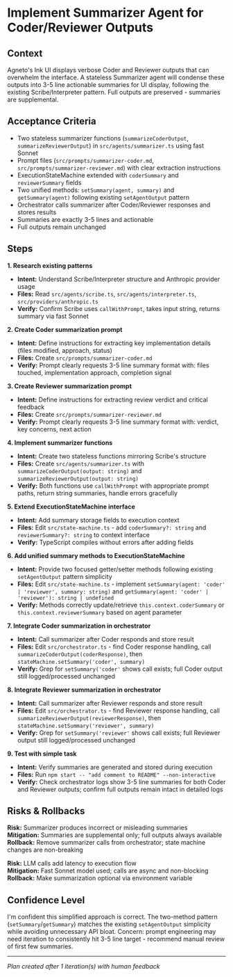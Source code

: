 # Implement Summarizer Agent for Coder/Reviewer Outputs

## Context

Agneto's Ink UI displays verbose Coder and Reviewer outputs that can overwhelm the interface. A stateless Summarizer agent will condense these outputs into 3-5 line actionable summaries for UI display, following the existing Scribe/Interpreter pattern. Full outputs are preserved - summaries are supplemental.

## Acceptance Criteria

- Two stateless summarizer functions (`summarizeCoderOutput`, `summarizeReviewerOutput`) in `src/agents/summarizer.ts` using fast Sonnet
- Prompt files (`src/prompts/summarizer-coder.md`, `src/prompts/summarizer-reviewer.md`) with clear extraction instructions
- ExecutionStateMachine extended with `coderSummary` and `reviewerSummary` fields
- Two unified methods: `setSummary(agent, summary)` and `getSummary(agent)` following existing `setAgentOutput` pattern
- Orchestrator calls summarizer after Coder/Reviewer responses and stores results
- Summaries are exactly 3-5 lines and actionable
- Full outputs remain unchanged

## Steps

**1. Research existing patterns**
- **Intent:** Understand Scribe/Interpreter structure and Anthropic provider usage
- **Files:** Read `src/agents/scribe.ts`, `src/agents/interpreter.ts`, `src/providers/anthropic.ts`
- **Verify:** Confirm Scribe uses `callWithPrompt`, takes input string, returns summary via fast Sonnet

**2. Create Coder summarization prompt**
- **Intent:** Define instructions for extracting key implementation details (files modified, approach, status)
- **Files:** Create `src/prompts/summarizer-coder.md`
- **Verify:** Prompt clearly requests 3-5 line summary format with: files touched, implementation approach, completion signal

**3. Create Reviewer summarization prompt**
- **Intent:** Define instructions for extracting review verdict and critical feedback
- **Files:** Create `src/prompts/summarizer-reviewer.md`
- **Verify:** Prompt clearly requests 3-5 line summary format with: verdict, key concerns, next action

**4. Implement summarizer functions**
- **Intent:** Create two stateless functions mirroring Scribe's structure
- **Files:** Create `src/agents/summarizer.ts` with `summarizeCoderOutput(output: string)` and `summarizeReviewerOutput(output: string)`
- **Verify:** Both functions use `callWithPrompt` with appropriate prompt paths, return string summaries, handle errors gracefully

**5. Extend ExecutionStateMachine interface**
- **Intent:** Add summary storage fields to execution context
- **Files:** Edit `src/state-machine.ts` - add `coderSummary?: string` and `reviewerSummary?: string` to context interface
- **Verify:** TypeScript compiles without errors after adding fields

**6. Add unified summary methods to ExecutionStateMachine**
- **Intent:** Provide two focused getter/setter methods following existing `setAgentOutput` pattern simplicity
- **Files:** Edit `src/state-machine.ts` - implement `setSummary(agent: 'coder' | 'reviewer', summary: string)` and `getSummary(agent: 'coder' | 'reviewer'): string | undefined`
- **Verify:** Methods correctly update/retrieve `this.context.coderSummary` or `this.context.reviewerSummary` based on agent parameter

**7. Integrate Coder summarization in orchestrator**
- **Intent:** Call summarizer after Coder responds and store result
- **Files:** Edit `src/orchestrator.ts` - find Coder response handling, call `summarizeCoderOutput(coderResponse)`, then `stateMachine.setSummary('coder', summary)`
- **Verify:** Grep for `setSummary('coder'` shows call exists; full Coder output still logged/processed unchanged

**8. Integrate Reviewer summarization in orchestrator**
- **Intent:** Call summarizer after Reviewer responds and store result
- **Files:** Edit `src/orchestrator.ts` - find Reviewer response handling, call `summarizeReviewerOutput(reviewerResponse)`, then `stateMachine.setSummary('reviewer', summary)`
- **Verify:** Grep for `setSummary('reviewer'` shows call exists; full Reviewer output still logged/processed unchanged

**9. Test with simple task**
- **Intent:** Verify summaries are generated and stored during execution
- **Files:** Run `npm start -- "add comment to README" --non-interactive`
- **Verify:** Check orchestrator logs show 3-5 line summaries for both Coder and Reviewer outputs; confirm full outputs remain intact in detailed logs

## Risks & Rollbacks

**Risk:** Summarizer produces incorrect or misleading summaries  
**Mitigation:** Summaries are supplemental only; full outputs always available  
**Rollback:** Remove summarizer calls from orchestrator; state machine changes are non-breaking

**Risk:** LLM calls add latency to execution flow  
**Mitigation:** Fast Sonnet model used; calls are async and non-blocking  
**Rollback:** Make summarization optional via environment variable

## Confidence Level

I'm confident this simplified approach is correct. The two-method pattern (`setSummary`/`getSummary`) matches the existing `setAgentOutput` simplicity while avoiding unnecessary API bloat. Concern: prompt engineering may need iteration to consistently hit 3-5 line target - recommend manual review of first few summaries.

---
_Plan created after 1 iteration(s) with human feedback_
